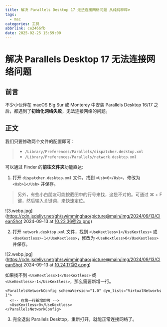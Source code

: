 ```yaml
---
title: 解决 Parallels Desktop 17 无法连接网络问题 从纯纯粹粹v  
tags:
  - mac
categories: 工具
abbrlink: ce2466fb
date: 2025-02-25 15:59:00
---
```


# 解决 Parallels Desktop 17 无法连接网络问题

## 前言

不少小伙伴在 macOS Big Sur 或 Monterey 中安装 Parallels Desktop 16/17 之后，都遇到了**初始化网络失败**，无法连接网络的问题。



## 正文

我们只要修改两个文件的配置即可：



> - `/Library/Preferences/Parallels/dispatcher.desktop.xml`
> - `/Library/Preferences/Parallels/network.desktop.xml`



可以通过 Finder 的**前往文件夹**功能直达:



1. 打开 `dispatcher.desktop.xml` 文件，找到 `<Usb>0</Usb>`，修改为 `<Usb>1</Usb>` 并保存。



> 另外，有些小白朋友可能按截图中的行号来找，这是不对的。可通过 ⌘ + F 键，然后输入关键词，来快速定位。

![3.webp.jpg](https://cdn.jsdelivr.net/gh/swimminghao/picture@main/img/2024/09/13/CleanShot 2024-09-13 at 10.23.36@2x.png)



2. 打开 `network.desktop.xml` 文件，找到 `<UseKextless>1</UseKextless>` 或 `<UseKextless>-1</UseKextless>`，修改为 `<UseKextless>0</UseKextless>` 并保存。

![2.webp.jpg](https://cdn.jsdelivr.net/gh/swimminghao/picture@main/img/2024/09/13/CleanShot 2024-09-13 at 10.24.17@2x.png)



如果找不到 `<UseKextless>1</UseKextless>` 或 `<UseKextless>-1</UseKextless>`，那么需要新增一行。



```
<ParallelsNetworkConfig schemaVersion="1.0" dyn_lists="VirtualNetworks 1">
  <!-- 在第一行新增即可 -->
  <UseKextless>0</UseKextless>
</ParallelsNetworkConfig>
```



3. 完全退出 Parallels Desktop，重新打开，就能正常连接网络了。